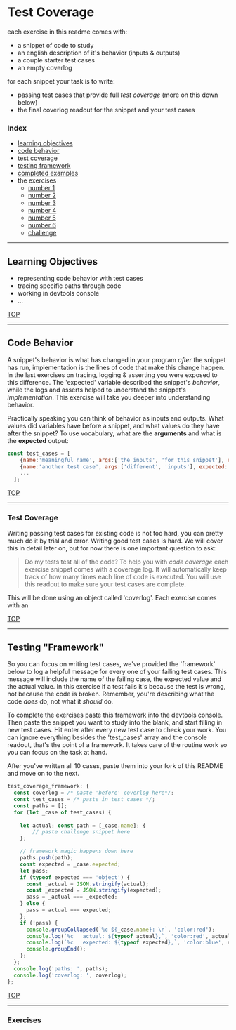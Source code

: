 # Test Coverage

each exercise in this readme comes with:
* a snippet of code to study
* an english description of it's behavior (inputs & outputs)
* a couple starter test cases
* an empty coverlog

for each snippet your task is to write:
* passing test cases that provide full _test coverage_ (more on this down below)
* the final coverlog readout for the snippet and your test cases 

### Index
* [learning objectives](#learning-objectives)
* [code behavior](#code-behavior)
* [test coverage](#test-coverage)
* [testing framework](#testing-framework)
* [completed examples](./completed-examples.md)
* the exercises
    * [number 1](#1)
    * [number 2](#2)
    * [number 3](#3)
    * [number 4](#4)
    * [number 5](#5)
    * [number 6](#6)
    * [challenge](#challenge)

---

## Learning Objectives

* representing code behavior with test cases
* tracing specific paths through code
* working in devtools console
* ...

[TOP](#test-coverage)

---

## Code Behavior

A snippet's behavior is what has changed in your program _after_ the snippet has run, implementation is the lines of code that make this change happen.  In the last exercises on tracing, logging & asserting you were exposed to this difference.  The 'expected' variable described the snippet's _behavior_, while the logs and asserts helped to understand the snippet's _implementation_. This exercise will take you deeper into understanding behavior.

Practically speaking you can think of behavior as inputs and outputs.   What values did variables have before a snippet, and what values do they have after the snippet?  To use vocabulary, what are the __arguments__ and what is the __expected__ output:
```js
const test_cases = [
    {name:'meaningful name', args:['the inputs', 'for this snippet'], expected: 'what it should output'},
    {name:'another test case', args:['different', 'inputs'], expected: 'the expected output'},
    ...
  ];
```

[TOP](#test-coverage)

---

### Test Coverage

Writing passing test cases for existing code is not too hard, you can pretty much do it by trial and error. Writing good test cases is hard.  We will cover this in detail later on, but for now there is one important question to ask:
> Do my tests test all of the code?
To help you with _code coverage_ each exercise snippet comes with a coverage log.  It will automatically keep track of how many times each line of code is executed.  You will use this readout to make sure your test cases are complete.

This will be done using an object called 'coverlog'.  Each exercise comes with an 


[TOP](#test-coverage)

---

## Testing "Framework"

So you can focus on writing test cases, we've provided the 'framework' below to log a helpful message for every one of your failing test cases.  This message will include the name of the failing case, the expected value and the actual value.  In this exercise if a test fails it's because the test is wrong, not because the code is broken.  Remember, you're describing what the code _does_ do, not what it _should_ do.

To complete the exercises paste this framework into the devtools console.  Then paste the snippet you want to study into the blank, and start filling in new test cases.  Hit enter after every new test case to check your work.  You can ignore everything besides the 'test\_cases' array and the console readout, that's the point of a framework.  It takes care of the routine work so you can focus on the task at hand.

After you've written all 10 cases, paste them into your fork of this README and move on to the next. 

```js
test_coverage_framework: {
  const coverlog = /* paste 'before' coverlog here*/; 
  const test_cases = /* paste in test cases */;
  const paths = [];
  for (let _case of test_cases) {
  
    let actual; const path = [_case.name]; { 
        // paste challenge snippet here
    };

    // framework magic happens down here
    paths.push(path);
    const expected = _case.expected;
    let pass;
    if (typeof expected === 'object') {
      const _actual = JSON.stringify(actual);
      const _expected = JSON.stringify(expected);
      pass = _actual === _expected;
    } else {
      pass = actual === expected;
    };
    if (!pass) {
      console.groupCollapsed(`%c ${_case.name}: \n`, 'color:red');
      console.log(`%c   actual: ${typeof actual},`, 'color:red', actual);
      console.log(`%c   expected: ${typeof expected},`, 'color:blue', expected);
      console.groupEnd();
    };
  };
  console.log('paths: ', paths);
  console.log('coverlog: ', coverlog);
};
```
[TOP](#test-coverage)

---

### Exercises















